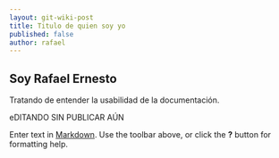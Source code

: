 ```yaml
---
layout: git-wiki-post
title: Titulo de quien soy yo
published: false
author: rafael
---
```


## Soy Rafael Ernesto

Tratando de entender la usabilidad de la documentación.

eDITANDO SIN PUBLICAR AÚN

Enter text in [Markdown](http://daringfireball.net/projects/markdown/). Use the toolbar above, or click the **?** button for formatting help.
